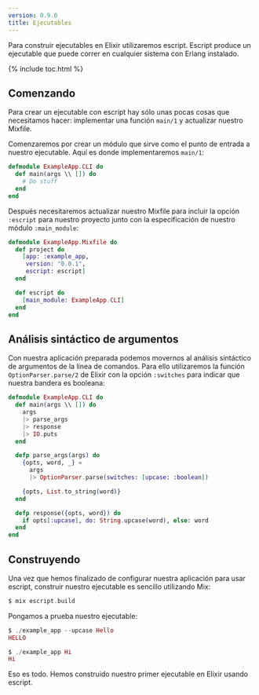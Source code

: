 ```yaml
---
version: 0.9.0
title: Ejecutables
---
```


Para construir ejecutables en Elixir utilizaremos escript. Escript produce un ejecutable que puede correr en cualquier sistema con Erlang instalado.

{% include toc.html %}

## Comenzando

Para crear un ejecutable con escript hay sólo unas pocas cosas que necesitamos hacer: implementar una función `main/1` y actualizar nuestro Mixfile.

Comenzaremos por crear un módulo que sirve como el punto de entrada a nuestro ejecutable. Aquí es donde implementaremos `main/1`:

```elixir
defmodule ExampleApp.CLI do
  def main(args \\ []) do
    # Do stuff
  end
end
```

Después necesitaremos actualizar nuestro Mixfile para incluir la opción `:escript` para nuestro proyecto junto con la especificación de nuestro módulo `:main_module`:

```elixir
defmodule ExampleApp.Mixfile do
  def project do
    [app: :example_app,
     version: "0.0.1",
     escript: escript]
  end

  def escript do
    [main_module: ExampleApp.CLI]
  end
end
```

## Análisis sintáctico de argumentos

Con nuestra aplicación preparada podemos movernos al análisis sintáctico de argumentos de la línea de comandos. Para ello utilizaremos la función `OptionParser.parse/2` de Elixir con la opción `:switches` para indicar que nuestra bandera es booleana:

```elixir
defmodule ExampleApp.CLI do
  def main(args \\ []) do
    args
    |> parse_args
    |> response
    |> IO.puts
  end

  defp parse_args(args) do
    {opts, word, _} =
      args
      |> OptionParser.parse(switches: [upcase: :boolean])

    {opts, List.to_string(word)}
  end

  defp response({opts, word}) do
    if opts[:upcase], do: String.upcase(word), else: word
  end
end
```

## Construyendo

Una vez que hemos finalizado de configurar nuestra aplicación para usar escript, construir nuestro ejecutable es sencillo utilizando Mix:

```elixir
$ mix escript.build
```

Pongamos a prueba nuestro ejecutable:

```elixir
$ ./example_app --upcase Hello
HELLO

$ ./example_app Hi
Hi
```

Eso es todo. Hemos construido nuestro primer ejecutable en Elixir usando escript.
